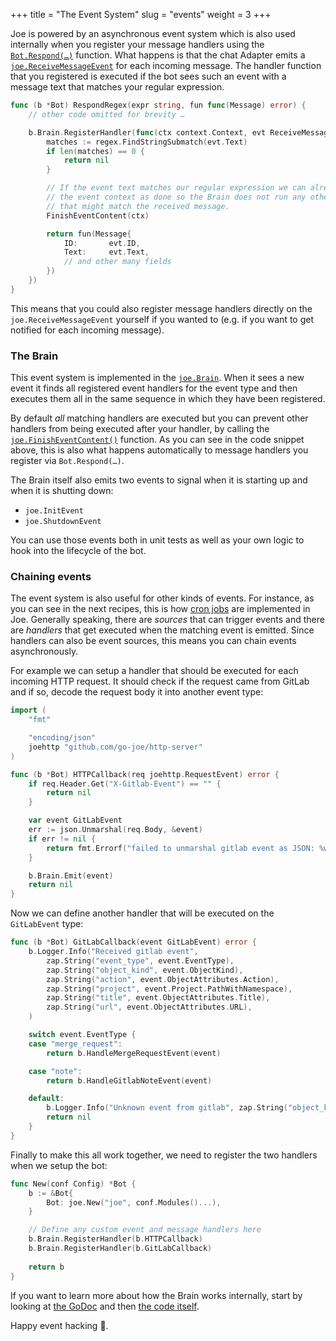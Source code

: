 +++
title = "The Event System"
slug = "events"
weight = 3
+++

Joe is powered by an asynchronous event system which is also used internally when
you register your message handlers using the [`Bot.Respond(…)`][1] function.
What happens is that the chat Adapter emits a [`joe.ReceiveMessageEvent`][2] for each
incoming message. The handler function that you registered is executed if the bot
sees such an event with a message text that matches your regular expression.

```go
func (b *Bot) RespondRegex(expr string, fun func(Message) error) {
	// other code omitted for brevity …

	b.Brain.RegisterHandler(func(ctx context.Context, evt ReceiveMessageEvent) error {
		matches := regex.FindStringSubmatch(evt.Text)
		if len(matches) == 0 {
			return nil
		}

		// If the event text matches our regular expression we can already mark
		// the event context as done so the Brain does not run any other handlers
		// that might match the received message.
		FinishEventContent(ctx)

		return fun(Message{
			ID:       evt.ID,
			Text:     evt.Text,
			// and other many fields
		})
	})
}
```

This means that you could also register message handlers directly on the
`joe.ReceiveMessageEvent` yourself if you wanted to (e.g. if you want to get
notified for each incoming message).

### The Brain

This event system is implemented in the [`joe.Brain`][4]. When it sees a new event it
finds all registered event handlers for the event type and then executes them
all in the same sequence in which they have been registered.

By default _all_ matching handlers are executed but you can prevent other
handlers from being executed after your handler, by calling the
[`joe.FinishEventContent()`][3] function. As you can see in the code snippet above,
this is also what happens automatically to message handlers you register via `Bot.Respond(…)`.

The Brain itself also emits two events to signal when it is starting up and when it
is shutting down:

- `joe.InitEvent`
- `joe.ShutdownEvent`

You can use those events both in unit tests as well as your own logic to hook into
the lifecycle of the bot.

### Chaining events

The event system is also useful for other kinds of events. For instance, as you
can see in the next recipes, this is how [cron jobs](/recipes/cron) are
implemented in Joe. Generally speaking, there are _sources_ that can trigger
events and there are _handlers_ that get executed when the matching event is
emitted. Since handlers can also be event sources, this means you can chain
events asynchronously.

For example we can setup a handler that should be executed for each incoming HTTP
request. It should check if the request came from GitLab and if so, decode the
request body it into another event type:

```go
import (
	"fmt"

	"encoding/json"
	joehttp "github.com/go-joe/http-server"
)

func (b *Bot) HTTPCallback(req joehttp.RequestEvent) error {
	if req.Header.Get("X-Gitlab-Event") == "" {
		return nil
	}

	var event GitLabEvent
	err := json.Unmarshal(req.Body, &event)
	if err != nil {
		return fmt.Errorf("failed to unmarshal gitlab event as JSON: %w", err)
	}

	b.Brain.Emit(event)
	return nil
}
``` 

Now we can define another handler that will be executed on the `GitLabEvent` type:

```go
func (b *Bot) GitLabCallback(event GitLabEvent) error {
	b.Logger.Info("Received gitlab event",
		zap.String("event_type", event.EventType),
		zap.String("object_kind", event.ObjectKind),
		zap.String("action", event.ObjectAttributes.Action),
		zap.String("project", event.Project.PathWithNamespace),
		zap.String("title", event.ObjectAttributes.Title),
		zap.String("url", event.ObjectAttributes.URL),
	)

	switch event.EventType {
	case "merge_request":
		return b.HandleMergeRequestEvent(event)

	case "note":
		return b.HandleGitlabNoteEvent(event)

	default:
		b.Logger.Info("Unknown event from gitlab", zap.String("object_kind", event.ObjectKind))
		return nil
	}
}
```

Finally to make this all work together, we need to register the two handlers
when we setup the bot:

```go
func New(conf Config) *Bot {
	b := &Bot{
		Bot: joe.New("joe", conf.Modules()...),
	}

	// Define any custom event and message handlers here
	b.Brain.RegisterHandler(b.HTTPCallback)
	b.Brain.RegisterHandler(b.GitLabCallback)
	
	return b
}
```

If you want to learn more about how the Brain works internally, start by looking
at [the GoDoc][4] and then [the code itself][5].

Happy event hacking :robot:.

[1]: https://godoc.org/github.com/go-joe/joe#Bot.Respond
[2]: https://godoc.org/github.com/go-joe/joe#ReceiveMessageEvent
[3]: https://godoc.org/github.com/go-joe/joe#FinishEventContent
[4]: https://godoc.org/github.com/go-joe/joe#Brain
[5]: https://github.com/go-joe/joe/blob/master/brain.go
